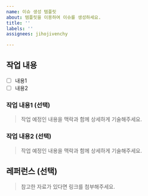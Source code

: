 ```yaml
---
name: 이슈 생성 템플릿
about: 템플릿을 이용하여 이슈를 생성하세요.
title: ''
labels: ''
assignees: jihojivenchy

---
```


## 작업 내용
- [ ] 내용1
- [ ] 내용2

### 작업 내용1 (선택)
> 작업 예정인 내용을 맥락과 함께 상세하게 기술해주세요.

### 작업 내용2 (선택)
> 작업 예정인 내용을 맥락과 함께 상세하게 기술해주세요.

## 레퍼런스 (선택)
> 참고한 자료가 있다면 링크를 첨부해주세요.

